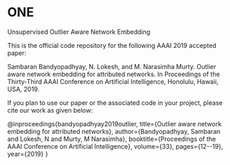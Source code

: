 # ONE
Unsupervised Outlier Aware Network Embedding

This is the official code repository for the following AAAI 2019 accepted paper:

Sambaran Bandyopadhyay, N. Lokesh, and M. Narasimha Murty. Outlier aware network embedding for attributed networks. In Proceedings of the Thirty-Third AAAI Conference on Artificial Intelligence, Honolulu, Hawaii, USA, 2019.

If you plan to use our paper or the associated code in your project, please cite our work as given below:

@inproceedings{bandyopadhyay2019outlier,
  title={Outlier aware network embedding for attributed networks},
  author={Bandyopadhyay, Sambaran and Lokesh, N and Murty, M Narasimha},
  booktitle={Proceedings of the AAAI Conference on Artificial Intelligence},
  volume={33},
  pages={12--19},
  year={2019}
}
